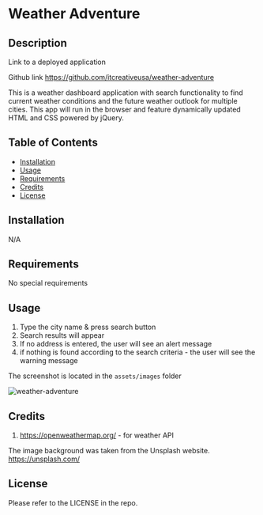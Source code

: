 # Weather Adventure

## Description

Link to a deployed application


Github link
https://github.com/itcreativeusa/weather-adventure

This is a weather dashboard application with search functionality to find current weather conditions and the future weather outlook for multiple cities. This app will run in the browser and feature dynamically updated HTML and CSS powered by jQuery.

## Table of Contents

- [Installation](#installation)
- [Usage](#usage)
- [Requirements](#requirements)
- [Credits](#credits)
- [License](#license)

## Installation

N/A

## Requirements

No special requirements

## Usage

1. Type the city name & press search button
2. Search results will appear
3. If no address is entered, the user will see an alert message
4. if nothing is found according to the search criteria - the user will see the warning message

The screenshot is located in the `assets/images` folder

![weather-adventure](assets/images/screenshot.jpg)

## Credits

1. https://openweathermap.org/ - for weather API

The image background was taken from the Unsplash website. https://unsplash.com/

## License

Please refer to the LICENSE in the repo.
